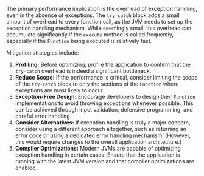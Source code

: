 The primary performance implication is the overhead of exception handling, even in the absence of exceptions. The `try-catch` block adds a small amount of overhead to every function call, as the JVM needs to set up the exception handling mechanism. While seemingly small, this overhead can accumulate significantly if the `execute` method is called frequently, especially if the `Function` being executed is relatively fast.

Mitigation strategies include:

1. **Profiling:**  Before optimizing, profile the application to confirm that the `try-catch` overhead is indeed a significant bottleneck.
2. **Reduce Scope:**  If the performance is critical, consider limiting the scope of the `try-catch` block to only the sections of the `Function` where exceptions are most likely to occur.
3. **Exception-Free Design:** Encourage developers to design their `Function` implementations to avoid throwing exceptions whenever possible. This can be achieved through input validation, defensive programming, and careful error handling.
4. **Consider Alternatives:** If exception handling is truly a major concern, consider using a different approach altogether, such as returning an error code or using a dedicated error handling mechanism. (However, this would require changes to the overall application architecture.)
5. **Compiler Optimizations:** Modern JVMs are capable of optimizing exception handling in certain cases. Ensure that the application is running with the latest JVM version and that compiler optimizations are enabled.